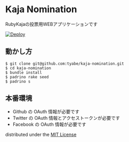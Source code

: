 # Kaja Nomination

RubyKajaの投票用WEBアプリケーションです

[![Deploy](https://www.herokucdn.com/deploy/button.png)](https://heroku.com/deploy)

## 動かし方
```
$ git clone git@github.com:tyabe/kaja-nomination.git
$ cd kaja-nomination
$ bundle install
$ padrino rake seed
$ padrino s
```

## 本番環境
* Github の OAuth 情報が必要です
* Twitter の OAuth 情報とアクセストークンが必要です
* Facebook の OAuth 情報が必要です

distributed under the [MIT License](http://tyabe.mit-license.org/)

